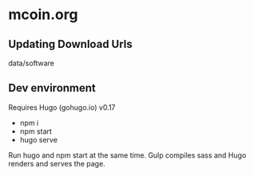 # mcoin.org

## Updating Download Urls

data/software

## Dev environment
Requires Hugo (gohugo.io) v0.17


- npm i
- npm start
- hugo serve

Run hugo and npm start at the same time. Gulp compiles sass and Hugo renders and serves the page.
